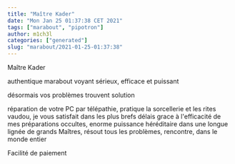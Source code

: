 ```yaml
---
title: "Maître Kader"
date: "Mon Jan 25 01:37:38 CET 2021"
tags: ["marabout", "pipotron"]
author: m1ch3l
categories: ["generated"]
slug: "marabout/2021-01-25-01:37:38"
---
```


Maître Kader

authentique marabout voyant sérieux, efficace et puissant

désormais vos problèmes trouvent solution

réparation de votre PC par télépathie, pratique la sorcellerie et les rites vaudou, je vous satisfait dans les plus brefs délais grace à l'efficacité de mes préparations occultes, enorme puissance héréditaire dans une longue lignée de grands Maîtres, résout tous les problèmes, rencontre, dans le monde entier

Facilité de paiement

